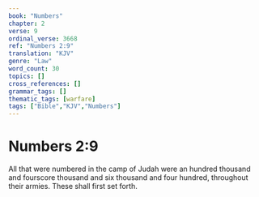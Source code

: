 ```yaml
---
book: "Numbers"
chapter: 2
verse: 9
ordinal_verse: 3668
ref: "Numbers 2:9"
translation: "KJV"
genre: "Law"
word_count: 30
topics: []
cross_references: []
grammar_tags: []
thematic_tags: [warfare]
tags: ["Bible","KJV","Numbers"]
---
```


# Numbers 2:9

All that were numbered in the camp of Judah were an hundred thousand and fourscore thousand and six thousand and four hundred, throughout their armies. These shall first set forth.

